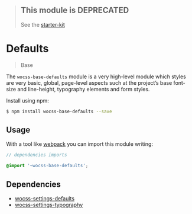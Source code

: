 > ## This module is DEPRECATED
> See the [starter-kit](https://github.com/wocss/starter-kit)

# Defaults

> Base

The `wocss-base-defaults` module is a very high-level module which styles are very basic, global, page-level aspects such at the project’s base font-size and line-height, typography elements and form styles.

Install using npm:

```sh
$ npm install wocss-base-defaults --save
```

## Usage

With a tool like [webpack](https://webpack.github.io/) you can import this module writing:

```scss
// dependencies imports

@import '~wocss-base-defaults';
```

## Dependencies

* [wocss-settings-defaults](https://github.com/wocss/settings.defaults)
* [wocss-settings-typography](https://github.com/wocss/settings.typography)
